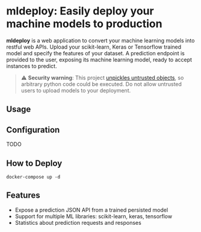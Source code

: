 # mldeploy: Easily deploy your machine models to production

**mldeploy** is a web application to convert your machine learning models into restful web APIs.
Upload your scikit-learn, Keras or Tensorflow trained model and specify the features of your dataset.
A prediction endpoint is provided to the user, exposing its machine learning model, ready to accept instances to predict.

> :warning: **Security warning**: This project [unpickles untrusted objects](https://scikit-learn.org/stable/modules/model_persistence.html#security-maintainability-limitations), so arbitrary python code could be executed. Do not allow untrusted users to upload models to your deployment.

## Usage

## Configuration

TODO

## How to Deploy

```
docker-compose up -d
```

## Features

 * Expose a prediction JSON API from a trained persisted model
 * Support for multiple ML libraries: scikit-learn, keras, tensorflow
 * Statistics about prediction requests and responses
